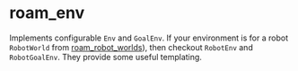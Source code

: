 # roam_env

Implements configurable `Env` and `GoalEnv`. If your environment is for a robot `RobotWorld` from [roam_robot_worlds](https://github.com/roamlab/roam_robot_worlds)), then checkout `RobotEnv` and `RobotGoalEnv`. They provide some useful templating.
